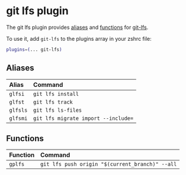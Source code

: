 # git lfs plugin

The git lfs plugin provides [aliases](#aliases) and [functions](#functions) for [git-lfs](https://github.com/git-lfs/git-lfs).

To use it, add `git-lfs` to the plugins array in your zshrc file:

```zsh
plugins=(... git-lfs)
```

## Aliases

| Alias    | Command                             |
| :------- | :---------------------------------- |
| `glfsi`  | `git lfs install`                   |
| `glfst`  | `git lfs track`                     |
| `glfsls` | `git lfs ls-files`                  |
| `glfsmi` | `git lfs migrate import --include=` |

## Functions

| Function | Command                                         |
| :------- | :---------------------------------------------- |
| `gplfs`  | `git lfs push origin "$(current_branch)" --all` |
